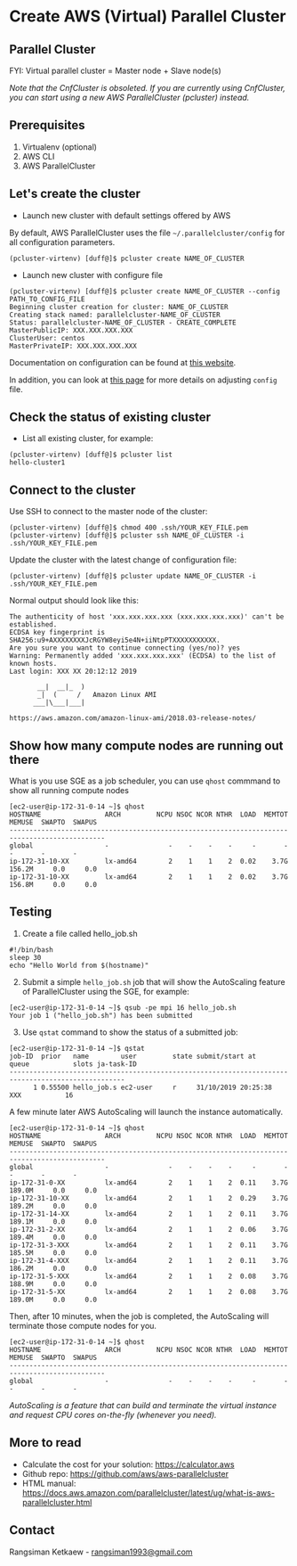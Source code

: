 # Create AWS (Virtual) Parallel Cluster

## Parallel Cluster

FYI: Virtual parallel cluster = Master node + Slave node(s)

_Note that the CnfCluster is obsoleted. If you are currently using CnfCluster, you can start using a new AWS ParallelCluster (pcluster) instead._

## Prerequisites

1. Virtualenv (optional)
2. AWS CLI
3. AWS ParallelCluster

## Let's create the cluster

- Launch new cluster with default settings offered by AWS

By default, AWS ParallelCluster uses the file `~/.parallelcluster/config` for all configuration parameters.

```
(pcluster-virtenv) [duff@]$ pcluster create NAME_OF_CLUSTER
```

- Launch new cluster with configure file

```
(pcluster-virtenv) [duff@]$ pcluster create NAME_OF_CLUSTER --config PATH_TO_CONFIG_FILE
Beginning cluster creation for cluster: NAME_OF_CLUSTER
Creating stack named: parallelcluster-NAME_OF_CLUSTER
Status: parallelcluster-NAME_OF_CLUSTER - CREATE_COMPLETE
MasterPublicIP: XXX.XXX.XXX.XXX
ClusterUser: centos
MasterPrivateIP: XXX.XXX.XXX.XXX
```

Documentation on configuration can be found at [this website](https://docs.aws.amazon.com/parallelcluster/latest/ug/configuration.html).

In addition, you can look at [this page](configure-parallelcluster-config.md) for more details on adjusting `config` file.

## Check the status of existing cluster

- List all existing cluster, for example:

```
(pcluster-virtenv) [duff@]$ pcluster list
hello-cluster1
```

## Connect to the cluster

Use SSH to connect to the master node of the cluster:

```
(pcluster-virtenv) [duff@]$ chmod 400 .ssh/YOUR_KEY_FILE.pem
(pcluster-virtenv) [duff@]$ pcluster ssh NAME_OF_CLUSTER -i .ssh/YOUR_KEY_FILE.pem
```

Update the cluster with the latest change of configuration file:

```
(pcluster-virtenv) [duff@]$ pcluster update NAME_OF_CLUSTER -i .ssh/YOUR_KEY_FILE.pem
```

Normal output should look like this:

```
The authenticity of host 'xxx.xxx.xxx.xxx (xxx.xxx.xxx.xxx)' can't be established.
ECDSA key fingerprint is SHA256:u9+AXXXXXXXXJcRGYW8eyi5e4N+iiNtpPTXXXXXXXXXXX.
Are you sure you want to continue connecting (yes/no)? yes
Warning: Permanently added 'xxx.xxx.xxx.xxx' (ECDSA) to the list of known hosts.
Last login: XXX XX 20:12:12 2019

       __|  __|_  )
       _|  (     /   Amazon Linux AMI
      ___|\___|___|

https://aws.amazon.com/amazon-linux-ami/2018.03-release-notes/
```

## Show how many compute nodes are running out there

What is you use SGE as a job scheduler, you can use `qhost` commmand to show all running compute nodes

```
[ec2-user@ip-172-31-0-14 ~]$ qhost
HOSTNAME                ARCH         NCPU NSOC NCOR NTHR  LOAD  MEMTOT  MEMUSE  SWAPTO  SWAPUS
----------------------------------------------------------------------------------------------
global                  -               -    -    -    -     -       -       -       -       -
ip-172-31-10-XX         lx-amd64        2    1    1    2  0.02    3.7G  156.2M     0.0     0.0
ip-172-31-10-XX         lx-amd64        2    1    1    2  0.02    3.7G  156.8M     0.0     0.0
```

## Testing

1. Create a file called hello_job.sh

```
#!/bin/bash
sleep 30
echo "Hello World from $(hostname)"
```

2. Submit a simple `hello_job.sh` job that will show the AutoScaling feature of ParallelCluster using the SGE, for example:

```
[ec2-user@ip-172-31-0-14 ~]$ qsub -pe mpi 16 hello_job.sh
Your job 1 ("hello_job.sh") has been submitted
```

3. Use `qstat` command to show the status of a submitted job:

```
[ec2-user@ip-172-31-0-14 ~]$ qstat
job-ID  prior   name        user         state submit/start at     queue           slots ja-task-ID
---------------------------------------------------------------------------------------------------
      1 0.55500 hello_job.s ec2-user     r     31/10/2019 20:25:38   XXX           16
```

A few minute later AWS AutoScaling will launch the instance automatically.

```
[ec2-user@ip-172-31-0-14 ~]$ qhost
HOSTNAME                ARCH         NCPU NSOC NCOR NTHR  LOAD  MEMTOT  MEMUSE  SWAPTO  SWAPUS
----------------------------------------------------------------------------------------------
global                  -               -    -    -    -     -       -       -       -       -
ip-172-31-0-XX          lx-amd64        2    1    1    2  0.11    3.7G  189.0M     0.0     0.0
ip-172-31-10-XX         lx-amd64        2    1    1    2  0.29    3.7G  189.2M     0.0     0.0
ip-172-31-14-XX         lx-amd64        2    1    1    2  0.11    3.7G  189.1M     0.0     0.0
ip-172-31-2-XX          lx-amd64        2    1    1    2  0.06    3.7G  189.4M     0.0     0.0
ip-172-31-3-XXX         lx-amd64        2    1    1    2  0.11    3.7G  185.5M     0.0     0.0
ip-172-31-4-XXX         lx-amd64        2    1    1    2  0.11    3.7G  186.2M     0.0     0.0
ip-172-31-5-XXX         lx-amd64        2    1    1    2  0.08    3.7G  188.9M     0.0     0.0
ip-172-31-5-XX          lx-amd64        2    1    1    2  0.08    3.7G  189.0M     0.0     0.0
```

Then, after 10 minutes, when the job is completed, the AutoScaling will terminate those compute nodes for you.

```
[ec2-user@ip-172-31-0-14 ~]$ qhost
HOSTNAME                ARCH         NCPU NSOC NCOR NTHR  LOAD  MEMTOT  MEMUSE  SWAPTO  SWAPUS
----------------------------------------------------------------------------------------------
global                  -               -    -    -    -     -       -       -       -       -
```

_AutoScaling is a feature that can build and terminate the virtual instance and request CPU cores on-the-fly (whenever you need)._

## More to read
- Calculate the cost for your solution: https://calculator.aws
- Github repo: https://github.com/aws/aws-parallelcluster
- HTML manual: https://docs.aws.amazon.com/parallelcluster/latest/ug/what-is-aws-parallelcluster.html

## Contact

Rangsiman Ketkaew - rangsiman1993@gmail.com
